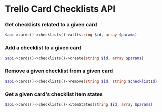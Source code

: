 Trello Card Checklists API
======================

### Get checklists related to a given card
```php
$api->cards()->checklists()->all(string $id, array $params)
```

### Add a checklist to a given card
```php
$api->cards()->checklists()->create(string $id, array $params)
```

### Remove a given checklist from a given card
```php
$api->cards()->checklists()->remove(string $id, string $checklistId)
```

### Get a given card&#039;s checklist item states
```php
$api->cards()->checklists()->itemStates(string $id, array $params)
```

